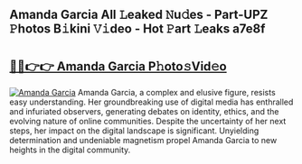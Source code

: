 ## Amanda Garcia All 𝙻eaked 𝙽u𝚍es - Part-UPZ 𝙿hotos B𝚒kini 𝚅𝚒deo - Hot 𝙿art 𝙻eaks a7e8f

# <h2><a href="http://ld0exhv.urlbe.top/?page=Amanda+Garcia">🔗🔗👉👉 Amanda Garcia P𝚑oto𝚜Vid𝚎o</a></h2>

[![Amanda Garcia](https://i.imgur.com/eBuTRDB.gif)](http://ld0exhv.urlbe.top/?page=Amanda+Garcia)
Amanda Garcia, a complex and elusive figure, resists easy understanding. Her groundbreaking use of digital media has enthralled and infuriated observers, generating debates on identity, ethics, and the evolving nature of online communities. Despite the uncertainty of her next steps, her impact on the digital landscape is significant. Unyielding determination and undeniable magnetism propel Amanda Garcia to new heights in the digital community.
